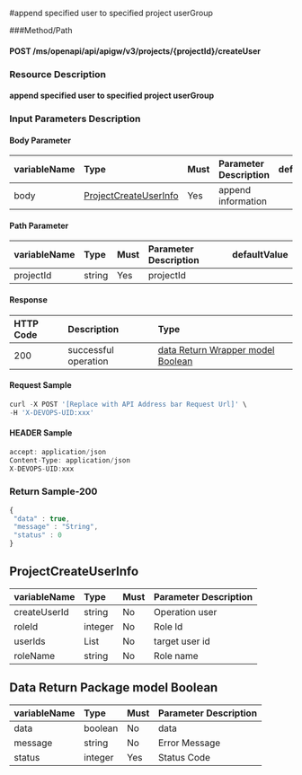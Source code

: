  #append specified user to specified project userGroup 

 ###Method/Path 

 #### POST  /ms/openapi/api/apigw/v3/projects/{projectId}/createUser 

 ### Resource Description 

 #### append specified user to specified project userGroup 

 ### Input Parameters Description 

 #### Body Parameter 

 | variableName| Type| Must| Parameter Description| defaultValue| 
 | :--- | :--- | :--- | :--- | :--- | 
 | body | [ProjectCreateUserInfo](add-the-specified-user-to-the-specified-project-user-group.md) |Yes| append information|| 

 #### Path Parameter 

 | variableName| Type| Must| Parameter Description| defaultValue| 
 | :--- | :--- | :--- | :--- | :--- | 
 | projectId | string |Yes|  projectId || 

 #### Response 

 | HTTP Code| Description| Type| 
 | :--- | :--- | :--- | 
 | 200 | successful operation |[data Return Wrapper model Boolean](add-the-specified-user-to-the-specified-project-user-group.md)| 

 #### Request Sample 

 ```javascript 
 curl -X POST '[Replace with API Address bar Request Url]' \ 
 -H 'X-DEVOPS-UID:xxx' 
 ``` 

 #### HEADER Sample 

 ```javascript 
 accept: application/json 
 Content-Type: application/json 
 X-DEVOPS-UID:xxx 
 ``` 

 ### Return Sample-200 

 ```javascript 
 { 
  "data" : true, 
  "message" : "String", 
  "status" : 0 
 } 
 ``` 

 ## ProjectCreateUserInfo 

 | variableName| Type| Must| Parameter Description| 
 | :--- | :--- | :--- | :--- | 
 | createUserId | string |No| Operation user| 
 | roleId | integer |No| Role Id| 
 | userIds | List |No| target user id| 
 | roleName | string |No| Role name| 

 ## Data Return Package model Boolean 

 | variableName| Type| Must| Parameter Description| 
 | :--- | :--- | :--- | :--- | 
 | data | boolean |No| data| 
 | message | string |No| Error Message| 
 | status | integer |Yes| Status Code| 